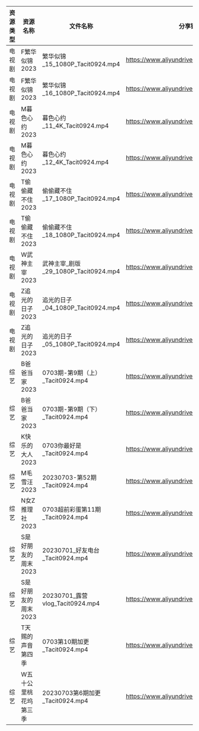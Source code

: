 | 资源类型 | 资源名称         | 文件名称                           | 分享链接                                      | 更新时间       |
| ---- | ------------ | ------------------------------ | ----------------------------------------- | ---------- |
| 电视剧  | F繁华似锦2023    | 繁华似锦_15_1080P_Tacit0924.mp4    | https://www.aliyundrive.com/s/nfqRpmX9zDs | 2023-07-04 |
| 电视剧  | F繁华似锦2023    | 繁华似锦_16_1080P_Tacit0924.mp4    | https://www.aliyundrive.com/s/nfqRpmX9zDs | 2023-07-04 |
| 电视剧  | M暮色心约2023    | 暮色心约_11_4K_Tacit0924.mp4       | https://www.aliyundrive.com/s/gNn3Shydkm6 | 2023-07-04 |
| 电视剧  | M暮色心约2023    | 暮色心约_12_4K_Tacit0924.mp4       | https://www.aliyundrive.com/s/gNn3Shydkm6 | 2023-07-04 |
| 电视剧  | T偷偷藏不住2023   | 偷偷藏不住_17_1080P_Tacit0924.mp4   | https://www.aliyundrive.com/s/sB1bYRHhUHf | 2023-07-04 |
| 电视剧  | T偷偷藏不住2023   | 偷偷藏不住_18_1080P_Tacit0924.mp4   | https://www.aliyundrive.com/s/sB1bYRHhUHf | 2023-07-04 |
| 电视剧  | W武神主宰2023    | 武神主宰_剧版_29_1080P_Tacit0924.mp4 | https://www.aliyundrive.com/s/ob4cvT33feM | 2023-07-04 |
| 电视剧  | Z追光的日子2023   | 追光的日子_04_1080P_Tacit0924.mp4   | https://www.aliyundrive.com/s/zzZYqa4urr9 | 2023-07-04 |
| 电视剧  | Z追光的日子2023   | 追光的日子_05_1080P_Tacit0924.mp4   | https://www.aliyundrive.com/s/zzZYqa4urr9 | 2023-07-04 |
| 综艺   | B爸爸当家2023    | 0703期-第9期（上）_Tacit0924.mp4     | https://www.aliyundrive.com/s/SqHa3g1TkvY | 2023-07-04 |
| 综艺   | B爸爸当家2023    | 0703期-第9期（下）_Tacit0924.mp4     | https://www.aliyundrive.com/s/SqHa3g1TkvY | 2023-07-04 |
| 综艺   | K快乐的大人2023   | 0703你最好是_Tacit0924.mp4         | https://www.aliyundrive.com/s/SKqRbjBsPaj | 2023-07-04 |
| 综艺   | M毛雪汪2023     | 20230703-第52期_Tacit0924.mp4    | https://www.aliyundrive.com/s/asPqfgPRqAg | 2023-07-04 |
| 综艺   | N女Z推理社2023   | 0703超前彩蛋第11期_Tacit0924.mp4     | https://www.aliyundrive.com/s/RA6dKYNxzLz | 2023-07-04 |
| 综艺   | S是好朋友的周末2023 | 20230701_好友电台_Tacit0924.mp4    | https://www.aliyundrive.com/s/hypxLH7n14j | 2023-07-04 |
| 综艺   | S是好朋友的周末2023 | 20230701_露营vlog_Tacit0924.mp4  | https://www.aliyundrive.com/s/hypxLH7n14j | 2023-07-04 |
| 综艺   | T天赐的声音第四季    | 0703第10期加更_Tacit0924.mp4       | https://www.aliyundrive.com/s/gvD56pLsuyk | 2023-07-04 |
| 综艺   | W五十公里桃花坞第三季  | 20230703第6期加更_Tacit0924.mp4    | https://www.aliyundrive.com/s/UM8vBhV25fT | 2023-07-04 |

